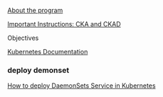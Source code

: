 [About the program](https://www.cncf.io/certification/ckad/)

[Important Instructions: CKA and CKAD](https://docs.linuxfoundation.org/tc-docs/certification/tips-cka-and-ckad)




Objectives

[Kubernetes Documentation](https://kubernetes.io/docs/home/)

[](https://github.com/kubernetes/kubernetes)

### deploy demonset
[How to deploy DaemonSets Service in Kubernetes](https://medium.com/avmconsulting-blog/deploying-daemonsets-service-in-kubernetes-k8s-37d642dcd66f)